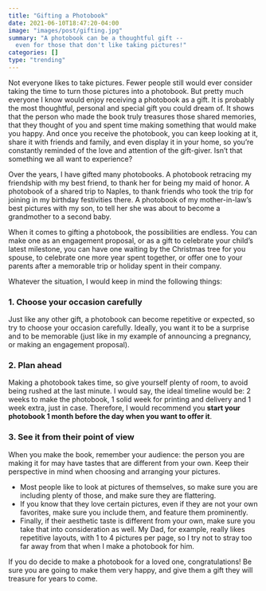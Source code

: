 ```yaml
---
title: "Gifting a Photobook"
date: 2021-06-10T18:47:20-04:00
image: "images/post/gifting.jpg"
summary: "A photobook can be a thoughtful gift --
  even for those that don't like taking pictures!"
categories: []
type: "trending"
---
```


Not everyone likes to take pictures. Fewer people still would ever consider taking the
time to turn those pictures into a photobook. But pretty much everyone I know would
enjoy receiving a photobook as a gift. It is probably the most thoughtful, personal
and special gift you could dream of. It shows that the person who made the book truly
treasures those shared memories, that they thought of you and spent time making
something that would make you happy. And once you receive the photobook, you can keep
looking at it, share it with friends and family, and even display it in your home, so
you’re constantly reminded of the love and attention of the gift-giver. Isn’t that
something we all want to experience?

Over the years, I have gifted many photobooks. A photobook retracing my friendship
with my best friend, to thank her for being my maid of honor. A photobook of a shared
trip to Naples, to thank friends who took the trip for joining in my birthday
festivities there. A photobook of my mother-in-law’s best pictures with my son, to
tell her she was about to become a grandmother to a second baby.

When it comes to gifting a photobook, the possibilities are endless. You can make one
as an engagement proposal, or as a gift to celebrate your child’s latest milestone,
you can have one waiting by the Christmas tree for you spouse, to celebrate one more
year spent together, or offer one to your parents after a memorable trip or holiday
spent in their company.

Whatever the situation, I would keep in mind the following things:

### 1. Choose your occasion carefully

Just like any other gift, a photobook can become repetitive or expected, so try to
choose your occasion carefully. Ideally, you want it to be a surprise and to be
memorable (just like in my example of announcing a pregnancy, or making an
engagement proposal).

### 2. Plan ahead

Making a photobook takes time, so give yourself plenty of room, to avoid being rushed
at the last minute. I would say, the ideal timeline would be: 2 weeks to make the
photobook, 1 solid week for printing and delivery and 1 week extra, just in case.
Therefore, I would recommend you **start your photobook 1 month before the day when
you want to offer it**.

### 3. See it from their point of view

When you make the book, remember your audience: the person you are making it for may
have tastes that are different from your own. Keep their perspective in mind when
choosing and arranging your pictures.

- Most people like to look at pictures of themselves, so make sure you are including
  plenty of those, and make sure they are flattering.
- If you know that they love certain pictures, even if they are not your own favorites,
  make sure you include them, and feature them prominently.
- Finally, if their aesthetic taste is different from your own, make sure you take that
  into consideration as well. My Dad, for example, really likes repetitive layouts,
  with 1 to 4 pictures per page, so I try not to stray too far away from that when I
  make a photobook for him.

If you do decide to make a photobook for a loved one, congratulations! Be sure you are
going to make them very happy, and give them a gift they will treasure for years to come.
